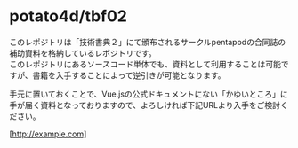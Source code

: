 # potato4d/tbf02

このレポジトリは「技術書典２」にて頒布されるサークルpentapodの合同誌の補助資料を格納しているレポジトリです。  
このレポジトリにあるソースコード単体でも、資料として利用することは可能ですが、書籍を入手することによって逆引きが可能となります。

手元に置いておくことで、Vue.jsの公式ドキュメントにない「かゆいところ」に手が届く資料となっておりますので、よろしければ下記URLより入手をご検討ください。

[http://example.com]